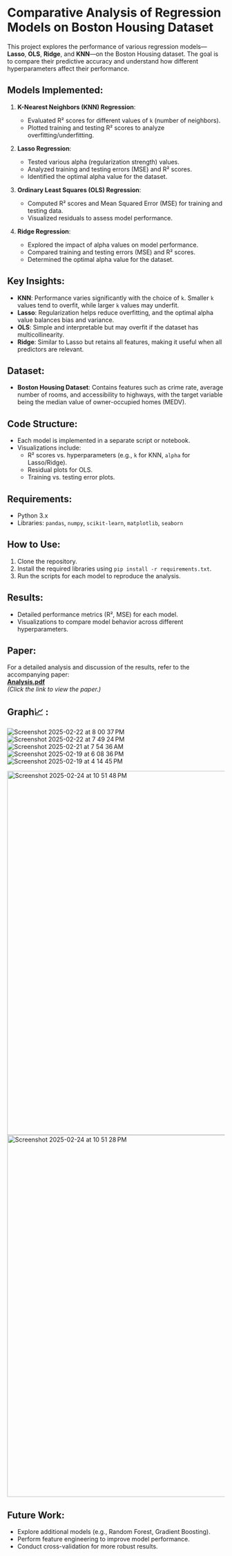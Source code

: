 # Comparative Analysis of Regression Models on Boston Housing Dataset

This project explores the performance of various regression models—**Lasso**, **OLS**, **Ridge**, and **KNN**—on the Boston Housing dataset. The goal is to compare their predictive accuracy and understand how different hyperparameters affect their performance.

## Models Implemented:
1. **K-Nearest Neighbors (KNN) Regression**:
   - Evaluated R² scores for different values of `k` (number of neighbors).
   - Plotted training and testing R² scores to analyze overfitting/underfitting.

2. **Lasso Regression**:
   - Tested various alpha (regularization strength) values.
   - Analyzed training and testing errors (MSE) and R² scores.
   - Identified the optimal alpha value for the dataset.

3. **Ordinary Least Squares (OLS) Regression**:
   - Computed R² scores and Mean Squared Error (MSE) for training and testing data.
   - Visualized residuals to assess model performance.

4. **Ridge Regression**:
   - Explored the impact of alpha values on model performance.
   - Compared training and testing errors (MSE) and R² scores.
   - Determined the optimal alpha value for the dataset.

## Key Insights:
- **KNN**: Performance varies significantly with the choice of `k`. Smaller `k` values tend to overfit, while larger `k` values may underfit.
- **Lasso**: Regularization helps reduce overfitting, and the optimal alpha value balances bias and variance.
- **OLS**: Simple and interpretable but may overfit if the dataset has multicollinearity.
- **Ridge**: Similar to Lasso but retains all features, making it useful when all predictors are relevant.

## Dataset:
- **Boston Housing Dataset**: Contains features such as crime rate, average number of rooms, and accessibility to highways, with the target variable being the median value of owner-occupied homes (MEDV).

## Code Structure:
- Each model is implemented in a separate script or notebook.
- Visualizations include:
  - R² scores vs. hyperparameters (e.g., `k` for KNN, `alpha` for Lasso/Ridge).
  - Residual plots for OLS.
  - Training vs. testing error plots.

## Requirements:
- Python 3.x
- Libraries: `pandas`, `numpy`, `scikit-learn`, `matplotlib`, `seaborn`

## How to Use:
1. Clone the repository.
2. Install the required libraries using `pip install -r requirements.txt`.
3. Run the scripts for each model to reproduce the analysis.

## Results:
- Detailed performance metrics (R², MSE) for each model.
- Visualizations to compare model behavior across different hyperparameters.

## Paper:
For a detailed analysis and discussion of the results, refer to the accompanying paper:  
[**Analysis.pdf**]([docs/Homework1_Khangai.pdf](https://docs.google.com/document/d/1gZQRm7fY9kgEe0kDUZGP1GdAZi0X8gkNhoIQ3-mWhD0/edit?usp=sharing))  
*(Click the link to view the paper.)*

## Graph📈 :

![Screenshot 2025-02-22 at 8 00 37 PM](https://github.com/user-attachments/assets/a4a85cd0-c253-4f39-9c4c-a81a0c167375)
![Screenshot 2025-02-22 at 7 49 24 PM](https://github.com/user-attachments/assets/cdf45bb1-cdaf-4af9-a24f-61aeea56f6be)
![Screenshot 2025-02-21 at 7 54 36 AM](https://github.com/user-attachments/assets/16ce859e-8f86-41cd-a439-5193b3d99397)
![Screenshot 2025-02-19 at 6 08 36 PM](https://github.com/user-attachments/assets/4c0c6505-1cc9-4f22-8d9f-54f9b65807d0)
![Screenshot 2025-02-19 at 4 14 45 PM](https://github.com/user-attachments/assets/2cfc8a3f-9b44-48bd-a29c-10fcba9a8c8e)

<img width="843" alt="Screenshot 2025-02-24 at 10 51 48 PM" src="https://github.com/user-attachments/assets/866e776b-66c5-499f-9085-6e7d4aa3c2e7" />
<img width="838" alt="Screenshot 2025-02-24 at 10 51 28 PM" src="https://github.com/user-attachments/assets/30d09bfd-2e57-4f2c-8497-7fa8713bff06" />



## Future Work:
- Explore additional models (e.g., Random Forest, Gradient Boosting).
- Perform feature engineering to improve model performance.
- Conduct cross-validation for more robust results.

  
